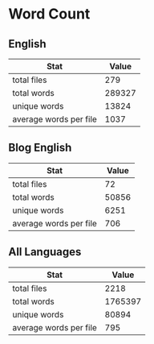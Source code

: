 # Word Count

## English

Stat | Value
---- | -----
total files | 279
total words | 289327
unique words | 13824
average words per file | 1037

## Blog English

Stat | Value
---- | -----
total files | 72
total words | 50856
unique words | 6251
average words per file | 706

## All Languages

Stat | Value
---- | -----
total files | 2218
total words | 1765397
unique words | 80894
average words per file | 795
